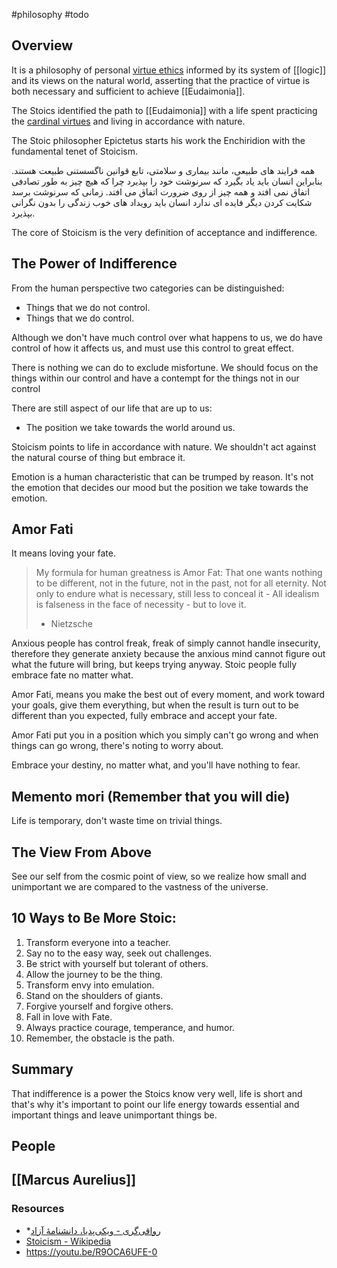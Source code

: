 #philosophy #todo

## Overview
It is a philosophy of personal [virtue ethics](https://en.wikipedia.org/wiki/Virtue_ethics) informed by its system of [[logic]] and its views on the natural world, asserting that the practice of virtue is both necessary and sufficient to achieve [[Eudaimonia]].

The Stoics identified the path to [[Eudaimonia]] with a life spent practicing the [cardinal virtues](https://en.wikipedia.org/wiki/Cardinal_virtues) and living in accordance with nature.

The Stoic philosopher Epictetus starts his work the Enchiridion with the fundamental tenet of Stoicism.


همه فرایند های طبیعی، مانند بیماری و سلامتی، تابع قوانین ناگسستنی طبیعت هستند.
بنابراین انسان باید یاد بگیرد که سرنوشت خود را بپذیرد چرا که هیچ چیز به طور تصادفی اتفاق نمی افتد و همه چیز از روی ضرورت اتفاق می افتد.
زمانی که سرنوشت برسد شکایت کردن دیگر فایده ای ندارد
انسان باید رویداد های خوب زندگی را بدون نگرانی بپذیرد.

The core of Stoicism is the very definition of acceptance and indifference.

## The Power of Indifference

From the human perspective two categories can be distinguished:
* Things that we do not control.
* Things that we do control.

Although we don't have much control over what happens to us, we do have control of how it affects us, and must use this control to great effect.

There is nothing we can do to exclude misfortune.
We should focus on the things within our control and have a contempt for the things not in our control

There are still aspect of our life that are up to us:
* The position we take towards the world around us.

Stoicism points to life in accordance with nature.
We shouldn't act against the natural course of thing but embrace it.

Emotion is a human characteristic that can be trumped by reason.
It's not the emotion that decides our mood but the position we take towards the emotion.

## Amor Fati
It means loving your fate.

> My formula for human greatness is Amor Fat: That one wants nothing to be different, not in the future, not in the past, not for all eternity.
  Not only to endure what is necessary, still less to conceal it - All idealism is falseness in the face of necessity - but to love it.
> - Nietzsche

Anxious people has control freak, freak of simply cannot handle insecurity, therefore they generate anxiety because the anxious mind cannot figure out what the future will bring, but keeps trying anyway.
Stoic people fully embrace fate no matter what.

Amor Fati, means you make the best out of every moment, and work toward your goals, give them everything, but when the result is turn out to be different than you expected, fully embrace and accept your fate.

Amor Fati put you in a position which you simply can't go wrong and when things can go wrong, there's noting to worry about.

Embrace your destiny, no matter what, and you'll have nothing to fear.

## Memento mori (Remember that you will die)
Life is temporary, don't waste time on trivial things.

## The View From Above
See our self from the cosmic point of view, so we realize how small and unimportant we are compared to the vastness of the universe.

## 10 Ways to Be More Stoic:
01. Transform everyone into a teacher.
02. Say no to the easy way, seek out challenges. 
03. Be strict with yourself but tolerant of others. 
04. Allow the journey to be the thing.
05. Transform envy into emulation. 
06. Stand on the shoulders of giants.
07. Forgive yourself and forgive others.
08. Fall in love with Fate.
09. Always practice courage, temperance, and humor.
10. Remember, the obstacle is the path.

## Summary
That indifference is a power the Stoics know very well, life is short and that's why it's important to point our life energy towards essential and important things and leave unimportant things be.

## People
## [[Marcus Aurelius]]

### Resources

* *[رواقی‌گری - ویکی‌پدیا، دانشنامهٔ آزاد](https://fa.wikipedia.org/wiki/%D8%B1%D9%88%D8%A7%D9%82%DB%8C%E2%80%8C%DA%AF%D8%B1%DB%8C)
* [Stoicism - Wikipedia](https://en.wikipedia.org/wiki/Stoicism)
* https://youtu.be/R9OCA6UFE-0